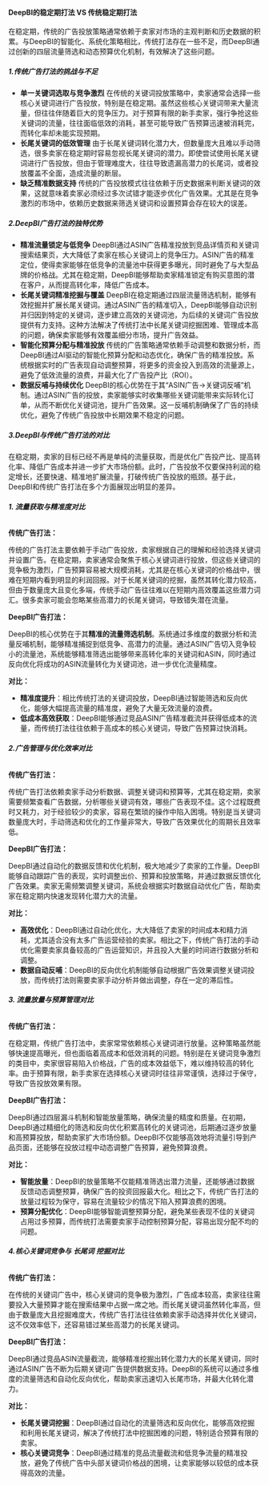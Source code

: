 #### DeepBI的稳定期打法 VS 传统稳定期打法

在稳定期，传统的广告投放策略通常依赖于卖家对市场的主观判断和历史数据的积累。与DeepBI的智能化、系统化策略相比，传统打法存在一些不足，而DeepBI通过创新的四层流量筛选和动态预算优化机制，有效解决了这些问题。

##### **1.传统广告打法的挑战与不足**

-   **单一关键词选取与竞争激烈** 在传统的关键词投放策略中，卖家通常会选择一些核心关键词进行广告投放，特别是在稳定期。虽然这些核心关键词带来大量流量，但往往伴随着巨大的竞争压力。对于预算有限的新手卖家，强行争抢这些关键词的流量，往往面临低效的消耗，甚至可能导致广告预算迅速被消耗完，而转化率却未能实现预期。
-   **长尾关键词的低效管理** 由于长尾关键词转化潜力大，但数量庞大且难以手动筛选，很多卖家在稳定期时容易忽视长尾关键词的潜力。即使尝试使用长尾关键词进行广告投放，但由于管理难度大，往往导致遗漏高潜力的长尾词，或者投放覆盖不全面，造成流量的断层。
-   **缺乏精准数据支持** 传统的广告投放模式往往依赖于历史数据来判断关键词的效果，这就意味着卖家必须经过多次试错才能逐步优化广告效果。尤其是在竞争激烈的市场中，依赖历史数据来筛选关键词和设置预算会存在较大的误差。

##### **2.DeepBI广告打法的独特优势**

-   **精准流量锁定与低竞争** DeepBI通过ASIN广告精准投放到竞品详情页和关键词搜索结果页，大大降低了卖家在核心关键词上的竞争压力。ASIN广告的精准定位，使得卖家能够在低竞争的流量池中获得更多曝光，同时避免了与大型品牌的价格战。尤其在稳定期，DeepBI能够帮助卖家精准锁定有购买意图的潜在客户，从而提高转化率，降低广告成本。
-   **长尾关键词精准挖掘与覆盖** DeepBI在稳定期通过四层流量筛选机制，能够有效挖掘并扩展长尾关键词。通过ASIN广告的精准切入，DeepBI能够自动识别并归因到特定的关键词，逐步建立高效的关键词池，为后续的关键词广告投放提供有力支持。这种方法解决了传统打法中长尾关键词挖掘困难、管理成本高的问题，确保卖家能够有效覆盖细分市场，提升广告效益。
-   **智能化预算分配与精准投放** 传统的广告策略通常依赖手动调整和数据分析，而DeepBI通过AI驱动的智能化预算分配和动态优化，确保广告的精准投放。系统根据实时的广告表现自动调整预算，将更多的资金投入到高效的流量源上，避免了低效流量的浪费，并最大化了广告投产比（ROI）。
-   **数据反哺与持续优化** DeepBI的核心优势在于其“ASIN广告→关键词反哺”机制。通过ASIN广告的投放，卖家能够实时收集哪些关键词能带来实际转化订单，从而不断优化关键词池，提升广告效果。这一反哺机制确保了广告的持续优化，避免了传统广告投放中长期效果不稳定的问题。

##### 3.DeepBI与传统广告打法的对比

在稳定期，卖家的目标已经不再是单纯的流量获取，而是优化广告投产比、提高转化率、降低广告成本并进一步扩大市场份额。此时，广告投放不仅要保持利润的稳定增长，还要快速、精准地扩展流量，打破传统广告投放的瓶颈。基于此，DeepBI和传统广告打法在多个方面展现出明显的差异。

###### **1. 流量获取与精准度对比**

**传统广告打法：**

传统的广告打法主要依赖于手动广告投放，卖家根据自己的理解和经验选择关键词并设置广告。在稳定期，卖家通常会聚焦于核心关键词进行投放，但这些关键词的竞争极为激烈，广告预算容易被大规模消耗，尤其是在核心关键词的价格战中，很难在短期内看到明显的利润回报。对于长尾关键词的挖掘，虽然其转化潜力较高，但由于数量庞大且变化多端，传统手动广告往往难以在短期内高效覆盖这些潜力词汇。很多卖家可能会忽略某些高潜力的长尾关键词，导致错失潜在流量。

**DeepBI广告打法：**

DeepBI的核心优势在于其**精准的流量筛选机制**。系统通过多维度的数据分析和流量反哺机制，能够精准捕捉到低竞争、高潜力的流量。通过ASIN广告切入竞争较小的流量池，系统能够精准筛选出能够带来高转化率的关键词和ASIN，同时通过反向优化将成功的ASIN流量转化为关键词池，进一步优化流量精度。

**对比：**

-   **精准度提升**：相比传统打法的关键词投放，DeepBI通过智能筛选和反向优化，能够大幅提高流量的精准度，避免了大量无效流量的浪费。
-   **低成本高效获取**：DeepBI能够通过竞品ASIN广告精准截流并获得低成本的流量，而传统打法往往依赖于高成本的核心关键词，导致广告预算过快消耗。

###### **2.广告管理与优化效率对比**

**传统广告打法：**

传统广告打法依赖卖家手动分析数据、调整关键词和预算等，尤其在稳定期，卖家需要频繁查看广告数据，分析哪些关键词有效，哪些广告表现不佳。这个过程既费时又耗力，对于经验较少的卖家，容易在繁琐的操作中陷入困境。特别是当关键词数量庞大时，手动筛选和优化的工作量非常大，导致广告效果优化的周期长且效率低。

**DeepBI广告打法：**

DeepBI通过自动化的数据反馈和优化机制，极大地减少了卖家的工作量。DeepBI能够自动跟踪广告的表现，实时调整出价、预算和投放策略，并通过数据反馈优化广告效果。卖家无需频繁调整关键词，系统会根据实时数据自动优化广告，帮助卖家在稳定期内快速发现转化潜力大的流量。

**对比：**

-   **高效优化**：DeepBI通过自动化优化，大大降低了卖家的时间成本和精力消耗，尤其适合没有太多广告运营经验的卖家。相比之下，传统广告打法的手动优化需要卖家具备较高的广告运营知识，并且投入大量的时间进行数据分析和调整。
-   **数据自动反哺**：DeepBI的反向优化机制能够自动根据广告效果调整关键词投放，而传统打法则需要卖家手动分析并做出调整，存在一定的滞后性。

###### **3. 流量放量与预算管理对比**

**传统广告打法：**

在稳定期，传统广告打法中，卖家常常依赖核心关键词进行放量。这种策略虽然能够快速提高曝光，但也面临着高成本和低效消耗的问题。特别是在关键词竞争激烈的类目中，卖家很容易陷入价格战，广告的成本效益低下，难以维持较高的转化率。由于预算有限，新手卖家在选择核心关键词时往往非常谨慎，选择过于保守，导致广告投放效果有限。

**DeepBI广告打法：**

DeepBI通过四层漏斗机制和智能放量策略，确保流量的精度和质量。在初期，DeepBI通过精细化的筛选和反向优化积累高转化的关键词池，后期通过逐步放量和高预算投放，帮助卖家扩大市场份额。DeepBI不仅能够高效地将流量引导到产品页面，还能够在投放过程中动态调整广告预算，避免预算浪费。

**对比：**

-   **智能放量**：DeepBI的放量策略不仅能精准筛选出潜力流量，还能够通过数据反馈动态调整预算，确保广告的投资回报最大化。相比之下，传统广告打法的放量过程较为保守，容易在流量较少的情况下陷入预算浪费的困境。
-   **预算分配优化**：DeepBI能够智能调整预算分配，避免某些表现不佳的关键词占用过多预算，而传统打法需要卖家手动控制预算分配，容易出现分配不均的问题。

###### **4.核心关键词竞争与** **长尾词** **挖掘对比**

**传统广告打法：**

在传统的关键词广告中，核心关键词的竞争极为激烈，广告成本较高，卖家往往需要投入大量预算才能在搜索结果中占据一席之地。而长尾关键词虽然转化率高，但由于数量庞大且挖掘难度大，传统广告打法往往依赖卖家手动选择并优化关键词，这不仅效率低下，还容易错过某些高潜力的长尾关键词。

**DeepBI广告打法：**

DeepBI通过竞品ASIN流量截流，能够精准挖掘出转化潜力大的长尾关键词，同时通过ASIN广告不断为后期关键词广告提供数据支持。DeepBI的系统可以通过多维度的流量筛选和自动化反向优化，帮助卖家迅速切入长尾市场，并最大化转化潜力。

**对比：**

-   **长尾关键词挖掘**：DeepBI通过自动化的流量筛选和反向优化，能够高效挖掘和利用长尾关键词，解决了传统打法中挖掘困难的问题，特别适合预算有限的卖家。
-   **核心关键词竞争**：DeepBI通过精准的竞品流量截流和低竞争流量的精准投放，避免了传统广告中头部关键词价格战的困境，让卖家能够以较低的成本获得高效的流量。
